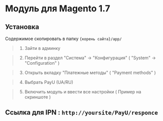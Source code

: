 Модуль для Magento 1.7
=====

Установка
----
Содержимое скопировать в папку `{корень сайта}/app/`

>1. Зайти в админку

>2. Перейти в раздел "Система" -> "Конфигурация" ( "System" -> "Configuration" )

>3. Открыть вкладку "Платежные методы" ( "Payment methods" )

>4. Выбрать PayU (UA/RU)

>5. Включить модуль и ввести все настройки ( Пример на скриншоте ) 


Ccылка для IPN : `http://yoursite/PayU/responce`
-----
